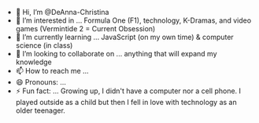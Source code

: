 - 👋 Hi, I’m @DeAnna-Christina
- 👀 I’m interested in ... Formula One (F1), technology, K-Dramas, and video games (Vermintide 2 = Current Obsession)
- 🌱 I’m currently learning ... JavaScript (on my own time) & computer science (in class)
- 💞️ I’m looking to collaborate on ... anything that will expand my knowledge
- 📫 How to reach me ... 
- 😄 Pronouns: ...
- ⚡ Fun fact: ... Growing up, I didn't have a computer nor a cell phone. I played outside as a child but then I fell in love with technology as an older teenager.

<!---
DeAnna-Christina/DeAnna-Christina is a ✨ special ✨ repository because its `README.md` (this file) appears on your GitHub profile.
You can click the Preview link to take a look at your changes.
--->
